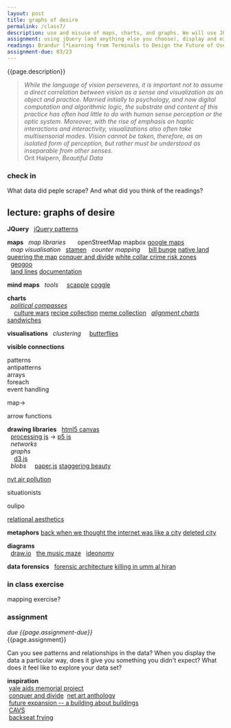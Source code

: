 ```yaml
---  
layout: post  
title: graphs of desire  
permalink: /class7/  
description: use and misuse of maps, charts, and graphs. We will use JQuery and other libraries to arrange the data we gathered last week, thinking about different approaches to representation. 
assignment: using jQuery (and anything else you choose), display and explore the data set you collected last week (or one that we looked at) in a few different ways.
readings: Brandur [*Learning from Terminals to Design the Future of User Interfaces*](https://brandur.org/interfaces)
assignment-due: 03/23
---  
```

<!-- maybe cybernetics lib here?? orit halpern beautiful data kind of thing??? -->

{{page.description}}

> *While the language of vision perseveres, it is important not to assume a direct correlation between vision as a sense and visualization as an object and practice. Married initially to psychology, and now digital computation and algorithmic logic, the substrate and content of this practice has often had little to do with human sense perception or the optic system. Moreover, with the rise of emphasis on haptic interactions and interactivity, visualizations also often take multisensorial modes. Vision cannot be taken, therefore, as an isolated form of perception, but rather must be understood as inseparable from other senses.*  
> Orit Halpern, *Beautiful Data*


### check in
What data did peple scrape? And what did you think of the readings?


## lecture: graphs of desire

**JQuery**
  [jQuery patterns](https://learn.jquery.com/code-organization/concepts/)  

**maps**
  *map libraries*
      openStreetMap mapbox [google maps](https://developers.google.com/maps/documentation/javascript/tutorial)  
  *map visualisation*
  [stamen](https://stamen.com)
  *counter mapping*
    [bill bunge](https://civic.mit.edu/2013/08/07/the-detroit-geographic-expedition-and-institute-a-case-study-in-civic-mapping/) [native land](https://native-land.ca) [queering the map](https://www.queeringthemap.com) [conquer and divide](https://conquer-and-divide.btselem.org) [white collar crime risk zones](https://whitecollar.thenewinquiry.com)  
  [geogoo](http://geogoo.net)  
  [land lines](https://lines.chromeexperiments.com) [documentation](https://medium.com/@zachlieberman/land-lines-e1f88c745847)  

**mind maps**
  *tools*
    [scapple](https://www.literatureandlatte.com/scapple/overview) [coggle](https://coggle.it)

**charts**  
  [*political compasses*](https://www.politicalcompass.org)  
    [culture wars](https://disnovation.org/doc/OCW_70x100_RVB.pdf) [recipe collection](http://backseatfrying.net) [meme collection](https://www.are.na/francis-tseng/political-compasses-other-matrices)
  [*alignment charts*](https://images-wixmp-ed30a86b8c4ca887773594c2.wixmp.com/f/f54a1ef4-d1f9-4b49-a36e-0eb100c586b9/d6fe4d8-2c0448e6-4ab0-4264-8e45-c0e910c283f2.png/v1/fill/w_1280,h_1280,q_75,strp/dnd_alignment_chart_by_nederbird-d6fe4d8.png?token=eyJ0eXAiOiJKV1QiLCJhbGciOiJIUzI1NiJ9.eyJpc3MiOiJ1cm46YXBwOjdlMGQxODg5ODIyNjQzNzNhNWYwZDQxNWVhMGQyNmUwIiwic3ViIjoidXJuOmFwcDo3ZTBkMTg4OTgyMjY0MzczYTVmMGQ0MTVlYTBkMjZlMCIsImF1ZCI6WyJ1cm46c2VydmljZTppbWFnZS5vcGVyYXRpb25zIl0sIm9iaiI6W1t7InBhdGgiOiIvZi9mNTRhMWVmNC1kMWY5LTRiNDktYTM2ZS0wZWIxMDBjNTg2YjkvZDZmZTRkOC0yYzA0NDhlNi00YWIwLTQyNjQtOGU0NS1jMGU5MTBjMjgzZjIucG5nIiwid2lkdGgiOiI8PTEyODAiLCJoZWlnaHQiOiI8PTEyODAifV1dfQ.13y42x2TFBUFPS_VaC-V1hHmHegJmBDYPzn3CcxfQOs) [sandwiches](https://d2w9rnfcy7mm78.cloudfront.net/1002651/original_bd71d77187eda7eb3b258c395a1c1555.jpg?1493767565?bc=1) 


**visualisations**
  *clustering*
    [butterflies](https://marian42.de/butterflies/?0.04443,0.25659,11)

**visible connections**

  
patterns  
antipatterns  
arrays  
foreach  
event handling  
  
map->  
  
arrow functions  

**drawing libraries**
  [html5 canvas](https://developer.mozilla.org/en-US/docs/Web/API/Canvas_API)  
  [processing js](http://processingjs.org) -> [p5 js](https://p5js.org)  
  *networks*  
  *graphs*  
    [d3.js](https://d3js.org)  
  *blobs*
    [paper.js](http://paperjs.org) [staggering beauty](http://www.staggeringbeauty.com)  


[nyt air pollution](https://www.nytimes.com/interactive/2019/12/02/climate/air-pollution-compare-ar-ul.html)

situationists

oulipo


[relational aesthetics](https://en.wikipedia.org/wiki/Relational_art#cite_note-13)


**metaphors**
[back when we thought the internet was like a city](https://www.citylab.com/life/2013/03/back-when-we-thought-internet-was-city/4943/) [deleted city](http://deletedcity.net)


**diagrams**  
  [draw.io]()
  [the music maze](http://static.echonest.com/LabyrinthOfGenre/GenreMaze.html)
  [ideonomy]()  

**data forensics**
  [forensic architecture](https://forensic-architecture.org) [killing in umm al hiran](https://forensic-architecture.org/investigation/killing-in-umm-al-hiran)


### in class exercise
mapping exercise?

### assignment
*due {{page.assignment-due}}*<br>
{{page.assignment}}

Can you see patterns and relationships in the data? When you display the data a particular way, does it give you something you didn't expect? What does it feel like to explore your data set?

**inspiration**  
 [yale aids memorial project](http://yamp.org)  
 [conquer and divide](https://conquer-and-divide.btselem.org)
 [net art anthology](https://anthology.rhizome.org)  
 [future expansion -- a building about buildings](http://future-expansion.com/#img)  
 [CAVS](http://act.mit.edu/cavs)  
 [backseat frying](http://backseatfrying.net)  

